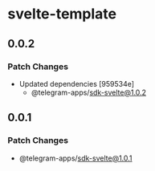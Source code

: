 # svelte-template

## 0.0.2

### Patch Changes

- Updated dependencies [959534e]
  - @telegram-apps/sdk-svelte@1.0.2

## 0.0.1

### Patch Changes

- @telegram-apps/sdk-svelte@1.0.1
